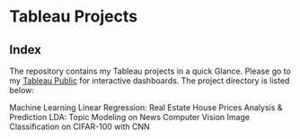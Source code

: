 # Tableau Projects

## Index
The repository contains my Tableau projects in a quick Glance. Please go to my [Tableau Public](https://public.tableau.com/app/profile/jiashang.liu) for interactive dashboards. The project directory is listed below:

Machine Learning
Linear Regression: Real Estate House Prices Analysis & Prediction
LDA: Topic Modeling on News
Computer Vision
Image Classification on CIFAR-100 with CNN

